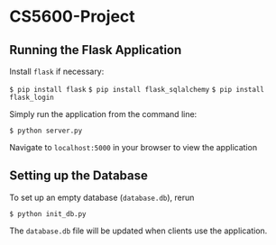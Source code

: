 # CS5600-Project

## Running the Flask Application

Install `flask` if necessary:

`$ pip install flask`
`$ pip install flask_sqlalchemy`
`$ pip install flask_login`

Simply run the application from the command line:

`$ python server.py`

Navigate to `localhost:5000` in your browser to view the application

## Setting up the Database

To set up an empty database (`database.db`), rerun

`$ python init_db.py`

The `database.db` file will be updated when clients use the application.
